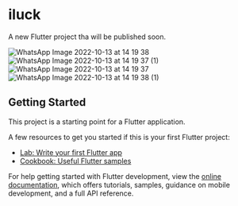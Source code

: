 # iluck

A new Flutter project tha will be published soon.

![WhatsApp Image 2022-10-13 at 14 19 38](https://user-images.githubusercontent.com/92253593/195597542-beb7af8a-f44e-470c-bb0d-6ec8ecdc4466.jpeg)
![WhatsApp Image 2022-10-13 at 14 19 37 (1)](https://user-images.githubusercontent.com/92253593/195597549-d1acf777-bc3b-4080-b5fe-b3cd84b59c57.jpeg)
![WhatsApp Image 2022-10-13 at 14 19 37](https://user-images.githubusercontent.com/92253593/195597553-f741460f-bec4-4410-8026-a84b96cf4da3.jpeg)
![WhatsApp Image 2022-10-13 at 14 19 38 (1)](https://user-images.githubusercontent.com/92253593/195597557-389f29fe-c0f2-45a7-8162-24752438982d.jpeg)




## Getting Started

This project is a starting point for a Flutter application.

A few resources to get you started if this is your first Flutter project:

- [Lab: Write your first Flutter app](https://docs.flutter.dev/get-started/codelab)
- [Cookbook: Useful Flutter samples](https://docs.flutter.dev/cookbook)

For help getting started with Flutter development, view the
[online documentation](https://docs.flutter.dev/), which offers tutorials,
samples, guidance on mobile development, and a full API reference.
